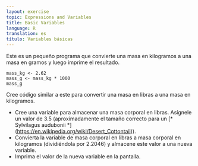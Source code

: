 ```yaml
---
layout: exercise
topic: Expressions and Variables
title: Basic Variables
language: R
translation: es
título: Variables básicas
---
```

Este es un pequeño programa que convierte una masa en kilogramos a una masa en gramos y
luego imprime el resultado.

```
mass_kg <- 2.62
mass_g <- mass_kg * 1000
mass_g
```
Cree código similar a este para convertir una masa en libras a una masa en kilogramos.
* Cree una variable para almacenar una masa corporal en libras. Asígnele un valor de 3.5 (aproximadamente el tamaño correcto para un [* Sylvilagus audubonii *] (https://en.wikipedia.org/wiki/Desert_Cottontail)). 
* Convierta la variable de masa corporal en libras a masa corporal en kilogramos (dividiéndola por 2.2046) y almacene este valor a una nueva variable.
* Imprima el valor de la nueva variable en la pantalla.
